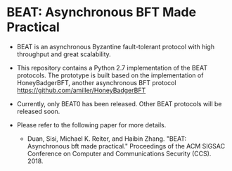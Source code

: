 # BEAT: Asynchronous BFT Made Practical

- BEAT is an asynchronous Byzantine fault-tolerant protocol with high throughput and great scalability. 

- This repository contains a Python 2.7 implementation of the BEAT protocols. The prototype is built based on the implementation of HoneyBadgerBFT, another asynchronous BFT protocol https://github.com/amiller/HoneyBadgerBFT

- Currently, only BEAT0 has been released. Other BEAT protocols will be released soon. 

- Please refer to the following paper for more details. 

    - Duan, Sisi, Michael K. Reiter, and Haibin Zhang. "BEAT: Asynchronous bft made practical." Proceedings of the ACM SIGSAC Conference on Computer and Communications Security (CCS). 2018.



